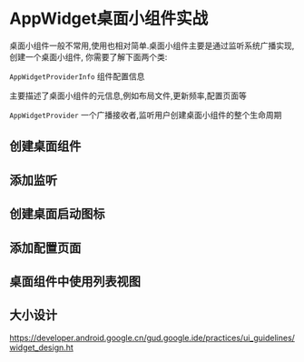 
# AppWidget桌面小组件实战

桌面小组件一般不常用,使用也相对简单.桌面小组件主要是通过监听系统广播实现,创建一个桌面小组件,
你需要了解下面两个类:

`AppWidgetProviderInfo` 组件配置信息

主要描述了桌面小组件的元信息,例如布局文件,更新频率,配置页面等

`AppWidgetProvider` 一个广播接收者,监听用户创建桌面小组件的整个生命周期



## 创建桌面组件



## 添加监听

## 创建桌面启动图标

## 添加配置页面

## 桌面组件中使用列表视图

## 大小设计
https://developer.android.google.cn/gud.google.ide/practices/ui_guidelines/widget_design.ht
